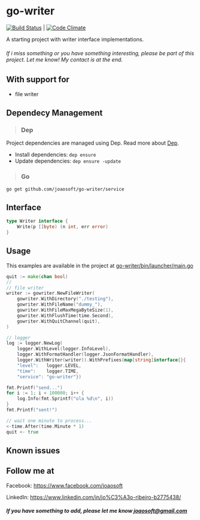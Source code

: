 # go-writer
[![Build Status](https://travis-ci.org/joaosoft/go-writer.svg?branch=master)](https://travis-ci.org/joaosoft/go-writer) | [![Code Climate](https://codeclimate.com/github/joaosoft/go-writer/badges/coverage.svg)](https://codeclimate.com/github/joaosoft/go-writer)

A starting project with writer interface implementations.

###### If i miss something or you have something interesting, please be part of this project. Let me know! My contact is at the end.

## With support for
* file writer

## Dependecy Management 
>### Dep

Project dependencies are managed using Dep. Read more about [Dep](https://github.com/golang/dep).
* Install dependencies: `dep ensure`
* Update dependencies: `dep ensure -update`


>### Go
```
go get github.com/joaosoft/go-writer/service
```

## Interface 
```go
type Writer interface {
	Write(p []byte) (n int, err error)
}
```

## Usage 
This examples are available in the project at [go-writer/bin/launcher/main.go](https://go-writer/tree/master/bin/launcher/main.go)

```go
quit := make(chan bool)
//
// file writer
writer := gowriter.NewFileWriter(
    gowriter.WithDirectory("./testing"),
    gowriter.WithFileName("dummy_"),
    gowriter.WithFileMaxMegaByteSize(1),
    gowriter.WithFlushTime(time.Second),
    gowriter.WithQuitChannel(quit),
)

// logger
log := logger.NewLog(
    logger.WithLevel(logger.InfoLevel),
    logger.WithFormatHandler(logger.JsonFormatHandler),
    logger.WithWriter(writer)).WithPrefixes(map[string]interface{}{
    "level":   logger.LEVEL,
    "time":    logger.TIME,
    "service": "go-writer"})

fmt.Printf("send...")
for i := 1; i < 100000; i++ {
    log.Info(fmt.Sprintf("ola %d\n", i))
}
fmt.Printf("sent!")

// wait one minute to process...
<-time.After(time.Minute * 1)
quit <- true
```

## Known issues


## Follow me at
Facebook: https://www.facebook.com/joaosoft

LinkedIn: https://www.linkedin.com/in/jo%C3%A3o-ribeiro-b2775438/

##### If you have something to add, please let me know joaosoft@gmail.com
